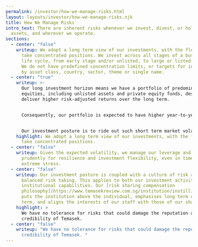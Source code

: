 ```yaml
---
permalink: /investor/how-we-manage-risks.html
layout: layouts/investor/how-we-manage-risks.njk
title: How We Manage Risks
intro_text: There are inherent risks whenever we invest, divest, or hold our
  assets, and wherever we operate.
sections:
  - center: "false"
    writeup: We adopt a long term view of our investments, with the flexibility to
      take concentrated positions. We invest across all stages of a business
      life cycle, from early stage and/or unlisted, to large or listed assets.
      We do not have predefined concentration limits, or targets for investing
      by asset class, country, sector, theme or single name.
  - center: "true"
    writeup: >-
      Our long investment horizon means we have a portfolio of predominantly
      equities, including unlisted assets and private equity funds, designed to
      deliver higher risk-adjusted returns over the long term.


      Consequently, our portfolio is expected to have higher year-to-year volatility of annual returns, with higher risks of negative returns in any one year.


      Our investment posture is to ride out such short term market volatility, and focus on generating sustainable returns over the long term.
    highlight: We adopt a long term view of our investments, with the flexibility to
      take concentrated positions.
  - center: "false"
    writeup: Given the expected volatility, we manage our leverage and liquidity
      prudently for resilience and investment flexibility, even in times of
      extreme stress.
  - center: "false"
    writeup: Our investment posture is coupled with a culture of risk awareness and
      balanced risk taking. This applies to both our investment activities and
      institutional capabilities. Our [risk sharing compensation
      philosophy](https://www.temasekreview.com.sg/institution/instilling-ownership.html)
      puts the institution above the individual, emphasises long term over short
      term, and aligns the interests of our staff with those of our shareholder.
    highlight: >
      We have no tolerance for risks that could damage the reputation and
      credibility of Temasek.
  - center: "false"
    writeup: "We have no tolerance for risks that could damage the reputation and
      credibility of Temasek. "
---
```


